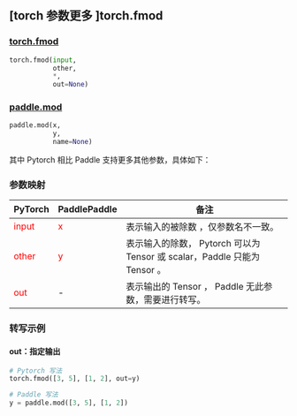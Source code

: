 ## [torch 参数更多 ]torch.fmod
### [torch.fmod](https://pytorch.org/docs/stable/generated/torch.fmod.html?highlight=fmod#torch.fmod)

```python
torch.fmod(input,
           other,
           *,
           out=None)
```

### [paddle.mod](https://www.paddlepaddle.org.cn/documentation/docs/zh/api/paddle/mod_cn.html#mod)

```python
paddle.mod(x,
           y,
           name=None)
```

其中 Pytorch 相比 Paddle 支持更多其他参数，具体如下：
### 参数映射
| PyTorch       | PaddlePaddle | 备注                                                   |
| ------------- | ------------ | ------------------------------------------------------ |
| <font color='red'> input </font> | <font color='red'> x </font> | 表示输入的被除数 ，仅参数名不一致。  |
| <font color='red'> other </font> | <font color='red'> y </font> | 表示输入的除数， Pytorch 可以为 Tensor 或 scalar，Paddle 只能为 Tensor 。  |
| <font color='red'> out </font> | -  | 表示输出的 Tensor ， Paddle 无此参数，需要进行转写。    |


### 转写示例
#### out：指定输出
```python
# Pytorch 写法
torch.fmod([3, 5], [1, 2], out=y)

# Paddle 写法
y = paddle.mod([3, 5], [1, 2])
```

